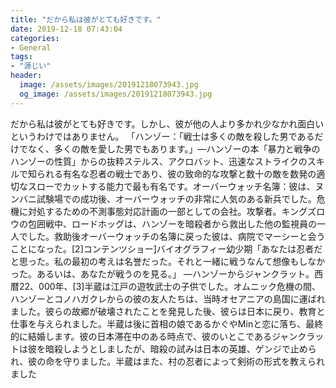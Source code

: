 ```yaml
---
title: "だから私は彼がとても好きです。"
date: 2019-12-18 07:43:04
categories:
- General
tags:
- "源じい"
header:
  image: /assets/images/20191218073943.jpg
  og_image: /assets/images/20191218073943.jpg
---
```


だから私は彼がとても好きです。しかし、彼が他の人より多かれ少なかれ面白いというわけではありません。 「ハンゾー：「戦士は多くの敵を殺した男であるだけでなく、多くの敵を愛した男でもあります。」―ハンゾーの本「暴力と戦争のハンゾーの性質」からの抜粋ステルス、アクロバット、迅速なストライクのスキルで知られる有名な忍者の戦士であり、彼の致命的な攻撃と数十の敵を数発の適切なスローでカットする能力で最も有名です。オーバーウォッチ名簿：彼は、ヌンバニ試験場での成功後、オーバーウォッチの非常に人気のある新兵でした。危機に対処するための不測事態対応計画の一部としての会社。攻撃者。キングズロウの包囲戦中、ロードホッグは、ハンゾーを暗殺者から救出した他の監視員の一人でした。救助後オーバーウォッチの名簿に戻った彼は、病院でマーシーと会うことになった。[2]コンテンツショー]バイオグラフィー幼少期「あなたは忍者だと思った。私の最初の考えは名誉だった。それと一緒に戦うなんて想像もしなかった。あるいは、あなたが戦うのを見る。」 ―ハンゾーからジャンクラット。西暦22、000年、[3]半蔵は江戸の遊牧武士の子供でした。オムニック危機の間、ハンゾーとコノハガクレからの彼の友人たちは、当時オセアニアの島国に運ばれました。彼らの故郷が破壊されたことを発見した後、彼らは日本に戻り、教育と仕事を与えられました。半蔵は後に首相の娘であるかぐやMinと恋に落ち、最終的に結婚します。彼の日本滞在中のある時点で、彼のいとこであるジャンクラットは彼を暗殺しようとしましたが、暗殺の試みは日本の英雄、ゲンジで止められ、彼の命を守りました。半蔵はまた、村の忍者によって剣術の形式を教えられました
